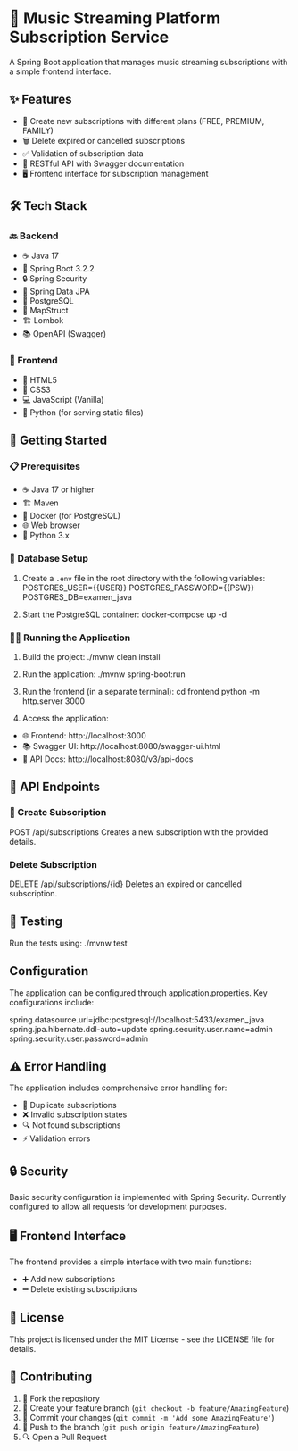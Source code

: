 # 🎵 Music Streaming Platform Subscription Service

A Spring Boot application that manages music streaming subscriptions with a simple frontend interface.

## ✨ Features

- 🎯 Create new subscriptions with different plans (FREE, PREMIUM, FAMILY)
- 🗑️ Delete expired or cancelled subscriptions 
- ✅ Validation of subscription data
- 🔄 RESTful API with Swagger documentation
- 🖥️ Frontend interface for subscription management

## 🛠️ Tech Stack

### 🔙 Backend
- ☕ Java 17
- 🍃 Spring Boot 3.2.2
- 🔒 Spring Security
- 💾 Spring Data JPA
- 🐘 PostgreSQL
- 🔄 MapStruct
- 🏗️ Lombok
- 📚 OpenAPI (Swagger)

### 🎨 Frontend
- 📄 HTML5
- 🎨 CSS3
- 💻 JavaScript (Vanilla)
- 🐍 Python (for serving static files)

## 🚀 Getting Started

### 📋 Prerequisites

- ☕ Java 17 or higher
- 🏗️ Maven
- 🐳 Docker (for PostgreSQL)
- 🌐 Web browser
- 🐍 Python 3.x

### 💾 Database Setup

1. Create a `.env` file in the root directory with the following variables:
POSTGRES_USER={{USER}}
POSTGRES_PASSWORD={{PSW}}
POSTGRES_DB=examen_java

2. Start the PostgreSQL container:
docker-compose up -d

### 🏃‍♂️ Running the Application

1. Build the project:
./mvnw clean install

2. Run the application:
./mvnw spring-boot:run

3. Run the frontend (in a separate terminal):
cd frontend
python -m http.server 3000

4. Access the application:
- 🌐 Frontend: http://localhost:3000
- 📚 Swagger UI: http://localhost:8080/swagger-ui.html
- 📖 API Docs: http://localhost:8080/v3/api-docs

## 🔌 API Endpoints

### 📝 Create Subscription
POST /api/subscriptions
Creates a new subscription with the provided details.

### Delete Subscription
DELETE /api/subscriptions/{id}
Deletes an expired or cancelled subscription.

## 🧪 Testing

Run the tests using:
./mvnw test

## Configuration

The application can be configured through application.properties. Key configurations include:

spring.datasource.url=jdbc:postgresql://localhost:5433/examen_java
spring.jpa.hibernate.ddl-auto=update
spring.security.user.name=admin
spring.security.user.password=admin


## ⚠️ Error Handling

The application includes comprehensive error handling for:
- 🔄 Duplicate subscriptions
- ❌ Invalid subscription states
- 🔍 Not found subscriptions
- ⚡ Validation errors

## 🔒 Security

Basic security configuration is implemented with Spring Security. Currently configured to allow all requests for development purposes.

## 🖥️ Frontend Interface

The frontend provides a simple interface with two main functions:
- ➕ Add new subscriptions
- ➖ Delete existing subscriptions

## 📄 License

This project is licensed under the MIT License - see the LICENSE file for details.

## 🤝 Contributing

1. 🔀 Fork the repository
2. 🌿 Create your feature branch (`git checkout -b feature/AmazingFeature`)
3. 💾 Commit your changes (`git commit -m 'Add some AmazingFeature'`)
4. 🚀 Push to the branch (`git push origin feature/AmazingFeature`)
5. 🔍 Open a Pull Request